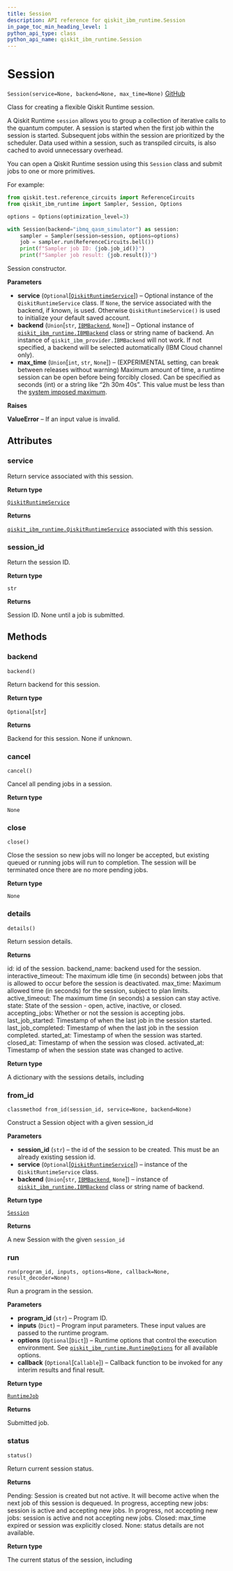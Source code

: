 ```yaml
---
title: Session
description: API reference for qiskit_ibm_runtime.Session
in_page_toc_min_heading_level: 1
python_api_type: class
python_api_name: qiskit_ibm_runtime.Session
---
```


# Session

<span id="qiskit_ibm_runtime.Session" />

`Session(service=None, backend=None, max_time=None)` [GitHub](https://github.com/qiskit/qiskit-ibm-runtime/tree/stable/0.18/qiskit_ibm_runtime/session.py "view source code")

Class for creating a flexible Qiskit Runtime session.

A Qiskit Runtime `session` allows you to group a collection of iterative calls to the quantum computer. A session is started when the first job within the session is started. Subsequent jobs within the session are prioritized by the scheduler. Data used within a session, such as transpiled circuits, is also cached to avoid unnecessary overhead.

You can open a Qiskit Runtime session using this `Session` class and submit jobs to one or more primitives.

For example:

```python
from qiskit.test.reference_circuits import ReferenceCircuits
from qiskit_ibm_runtime import Sampler, Session, Options

options = Options(optimization_level=3)

with Session(backend="ibmq_qasm_simulator") as session:
    sampler = Sampler(session=session, options=options)
    job = sampler.run(ReferenceCircuits.bell())
    print(f"Sampler job ID: {job.job_id()}")
    print(f"Sampler job result: {job.result()}")
```

Session constructor.

**Parameters**

*   **service** (`Optional`\[[`QiskitRuntimeService`](qiskit_ibm_runtime.QiskitRuntimeService "qiskit_ibm_runtime.qiskit_runtime_service.QiskitRuntimeService")]) – Optional instance of the `QiskitRuntimeService` class. If `None`, the service associated with the backend, if known, is used. Otherwise `QiskitRuntimeService()` is used to initialize your default saved account.
*   **backend** (`Union`\[`str`, [`IBMBackend`](qiskit_ibm_runtime.IBMBackend "qiskit_ibm_runtime.ibm_backend.IBMBackend"), `None`]) – Optional instance of [`qiskit_ibm_runtime.IBMBackend`](qiskit_ibm_runtime.IBMBackend "qiskit_ibm_runtime.IBMBackend") class or string name of backend. An instance of `qiskit_ibm_provider.IBMBackend` will not work. If not specified, a backend will be selected automatically (IBM Cloud channel only).
*   **max\_time** (`Union`\[`int`, `str`, `None`]) – (EXPERIMENTAL setting, can break between releases without warning) Maximum amount of time, a runtime session can be open before being forcibly closed. Can be specified as seconds (int) or a string like “2h 30m 40s”. This value must be less than the [system imposed maximum](/run/max-execution-time).

**Raises**

**ValueError** – If an input value is invalid.

## Attributes

<span id="qiskit_ibm_runtime.Session.service" />

### service

Return service associated with this session.

**Return type**

[`QiskitRuntimeService`](qiskit_ibm_runtime.QiskitRuntimeService "qiskit_ibm_runtime.qiskit_runtime_service.QiskitRuntimeService")

**Returns**

[`qiskit_ibm_runtime.QiskitRuntimeService`](qiskit_ibm_runtime.QiskitRuntimeService "qiskit_ibm_runtime.QiskitRuntimeService") associated with this session.

<span id="qiskit_ibm_runtime.Session.session_id" />

### session\_id

Return the session ID.

**Return type**

`str`

**Returns**

Session ID. None until a job is submitted.

## Methods

### backend

<span id="qiskit_ibm_runtime.Session.backend" />

`backend()`

Return backend for this session.

**Return type**

`Optional`\[`str`]

**Returns**

Backend for this session. None if unknown.

### cancel

<span id="qiskit_ibm_runtime.Session.cancel" />

`cancel()`

Cancel all pending jobs in a session.

**Return type**

`None`

### close

<span id="qiskit_ibm_runtime.Session.close" />

`close()`

Close the session so new jobs will no longer be accepted, but existing queued or running jobs will run to completion. The session will be terminated once there are no more pending jobs.

**Return type**

`None`

### details

<span id="qiskit_ibm_runtime.Session.details" />

`details()`

Return session details.

**Returns**

id: id of the session. backend\_name: backend used for the session. interactive\_timeout: The maximum idle time (in seconds) between jobs that is allowed to occur before the session is deactivated. max\_time: Maximum allowed time (in seconds) for the session, subject to plan limits. active\_timeout: The maximum time (in seconds) a session can stay active. state: State of the session - open, active, inactive, or closed. accepting\_jobs: Whether or not the session is accepting jobs. last\_job\_started: Timestamp of when the last job in the session started. last\_job\_completed: Timestamp of when the last job in the session completed. started\_at: Timestamp of when the session was started. closed\_at: Timestamp of when the session was closed. activated\_at: Timestamp of when the session state was changed to active.

**Return type**

A dictionary with the sessions details, including

### from\_id

<span id="qiskit_ibm_runtime.Session.from_id" />

`classmethod from_id(session_id, service=None, backend=None)`

Construct a Session object with a given session\_id

**Parameters**

*   **session\_id** (`str`) – the id of the session to be created. This must be an already existing session id.
*   **service** (`Optional`\[[`QiskitRuntimeService`](qiskit_ibm_runtime.QiskitRuntimeService "qiskit_ibm_runtime.qiskit_runtime_service.QiskitRuntimeService")]) – instance of the `QiskitRuntimeService` class.
*   **backend** (`Union`\[`str`, [`IBMBackend`](qiskit_ibm_runtime.IBMBackend "qiskit_ibm_runtime.ibm_backend.IBMBackend"), `None`]) – instance of [`qiskit_ibm_runtime.IBMBackend`](qiskit_ibm_runtime.IBMBackend "qiskit_ibm_runtime.IBMBackend") class or string name of backend.

**Return type**

[`Session`](#qiskit_ibm_runtime.Session "qiskit_ibm_runtime.session.Session")

**Returns**

A new Session with the given `session_id`

### run

<span id="qiskit_ibm_runtime.Session.run" />

`run(program_id, inputs, options=None, callback=None, result_decoder=None)`

Run a program in the session.

**Parameters**

*   **program\_id** (`str`) – Program ID.
*   **inputs** (`Dict`) – Program input parameters. These input values are passed to the runtime program.
*   **options** (`Optional`\[`Dict`]) – Runtime options that control the execution environment. See [`qiskit_ibm_runtime.RuntimeOptions`](qiskit_ibm_runtime.RuntimeOptions "qiskit_ibm_runtime.RuntimeOptions") for all available options.
*   **callback** (`Optional`\[`Callable`]) – Callback function to be invoked for any interim results and final result.

**Return type**

[`RuntimeJob`](qiskit_ibm_runtime.RuntimeJob "qiskit_ibm_runtime.runtime_job.RuntimeJob")

**Returns**

Submitted job.

### status

<span id="qiskit_ibm_runtime.Session.status" />

`status()`

Return current session status.

**Returns**

Pending: Session is created but not active. It will become active when the next job of this session is dequeued. In progress, accepting new jobs: session is active and accepting new jobs. In progress, not accepting new jobs: session is active and not accepting new jobs. Closed: max\_time expired or session was explicitly closed. None: status details are not available.

**Return type**

The current status of the session, including

